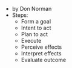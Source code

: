 - by Don Norman
- Steps:
	- Form a goal
	- Intent to act
	- Plan to act
	- Execute
	- Perceive effects
	- Interpret effects
	- Evaluate outcome